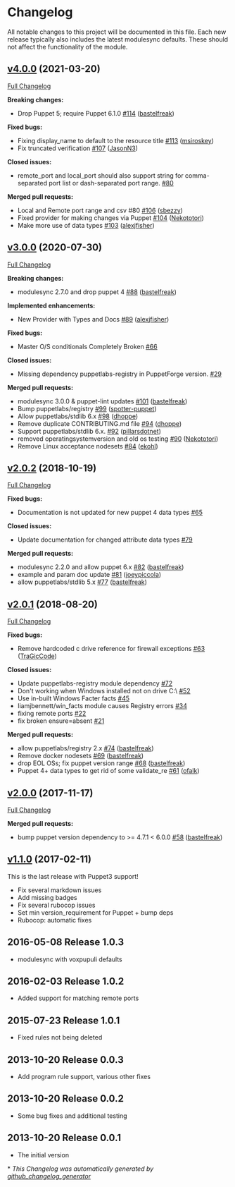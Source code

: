 # Changelog

All notable changes to this project will be documented in this file.
Each new release typically also includes the latest modulesync defaults.
These should not affect the functionality of the module.

## [v4.0.0](https://github.com/voxpupuli/puppet-windows_firewall/tree/v4.0.0) (2021-03-20)

[Full Changelog](https://github.com/voxpupuli/puppet-windows_firewall/compare/v3.0.0...v4.0.0)

**Breaking changes:**

- Drop Puppet 5; require Puppet 6.1.0 [\#114](https://github.com/voxpupuli/puppet-windows_firewall/pull/114) ([bastelfreak](https://github.com/bastelfreak))

**Fixed bugs:**

- Fixing display\_name to default to the resource title [\#113](https://github.com/voxpupuli/puppet-windows_firewall/pull/113) ([msiroskey](https://github.com/msiroskey))
- Fix truncated verification [\#107](https://github.com/voxpupuli/puppet-windows_firewall/pull/107) ([JasonN3](https://github.com/JasonN3))

**Closed issues:**

- remote\_port and local\_port should also support string for comma-separated port list or dash-separated port range. [\#80](https://github.com/voxpupuli/puppet-windows_firewall/issues/80)

**Merged pull requests:**

- Local and Remote port range and csv \#80 [\#106](https://github.com/voxpupuli/puppet-windows_firewall/pull/106) ([sbezzy](https://github.com/sbezzy))
- Fixed provider for making changes via Puppet [\#104](https://github.com/voxpupuli/puppet-windows_firewall/pull/104) ([Nekototori](https://github.com/Nekototori))
- Make more use of data types [\#103](https://github.com/voxpupuli/puppet-windows_firewall/pull/103) ([alexjfisher](https://github.com/alexjfisher))

## [v3.0.0](https://github.com/voxpupuli/puppet-windows_firewall/tree/v3.0.0) (2020-07-30)

[Full Changelog](https://github.com/voxpupuli/puppet-windows_firewall/compare/v2.0.2...v3.0.0)

**Breaking changes:**

- modulesync 2.7.0 and drop puppet 4 [\#88](https://github.com/voxpupuli/puppet-windows_firewall/pull/88) ([bastelfreak](https://github.com/bastelfreak))

**Implemented enhancements:**

- New Provider with Types and Docs [\#89](https://github.com/voxpupuli/puppet-windows_firewall/pull/89) ([alexjfisher](https://github.com/alexjfisher))

**Fixed bugs:**

- Master O/S conditionals Completely Broken [\#66](https://github.com/voxpupuli/puppet-windows_firewall/issues/66)

**Closed issues:**

- Missing dependency puppetlabs-registry in PuppetForge version. [\#29](https://github.com/voxpupuli/puppet-windows_firewall/issues/29)

**Merged pull requests:**

- modulesync 3.0.0 & puppet-lint updates [\#101](https://github.com/voxpupuli/puppet-windows_firewall/pull/101) ([bastelfreak](https://github.com/bastelfreak))
- Bump puppetlabs/registry [\#99](https://github.com/voxpupuli/puppet-windows_firewall/pull/99) ([spotter-puppet](https://github.com/spotter-puppet))
- Allow puppetlabs/stdlib 6.x [\#98](https://github.com/voxpupuli/puppet-windows_firewall/pull/98) ([dhoppe](https://github.com/dhoppe))
- Remove duplicate CONTRIBUTING.md file [\#94](https://github.com/voxpupuli/puppet-windows_firewall/pull/94) ([dhoppe](https://github.com/dhoppe))
- Support puppetlabs/stdlib 6.x. [\#92](https://github.com/voxpupuli/puppet-windows_firewall/pull/92) ([pillarsdotnet](https://github.com/pillarsdotnet))
- removed operatingsystemversion and old os testing [\#90](https://github.com/voxpupuli/puppet-windows_firewall/pull/90) ([Nekototori](https://github.com/Nekototori))
- Remove Linux acceptance nodesets [\#84](https://github.com/voxpupuli/puppet-windows_firewall/pull/84) ([ekohl](https://github.com/ekohl))

## [v2.0.2](https://github.com/voxpupuli/puppet-windows_firewall/tree/v2.0.2) (2018-10-19)

[Full Changelog](https://github.com/voxpupuli/puppet-windows_firewall/compare/v2.0.1...v2.0.2)

**Fixed bugs:**

- Documentation is not updated for new puppet 4 data types [\#65](https://github.com/voxpupuli/puppet-windows_firewall/issues/65)

**Closed issues:**

- Update documentation for changed attribute data types [\#79](https://github.com/voxpupuli/puppet-windows_firewall/issues/79)

**Merged pull requests:**

- modulesync 2.2.0 and allow puppet 6.x [\#82](https://github.com/voxpupuli/puppet-windows_firewall/pull/82) ([bastelfreak](https://github.com/bastelfreak))
- example and param doc update [\#81](https://github.com/voxpupuli/puppet-windows_firewall/pull/81) ([joeypiccola](https://github.com/joeypiccola))
- allow puppetlabs/stdlib 5.x [\#77](https://github.com/voxpupuli/puppet-windows_firewall/pull/77) ([bastelfreak](https://github.com/bastelfreak))

## [v2.0.1](https://github.com/voxpupuli/puppet-windows_firewall/tree/v2.0.1) (2018-08-20)

[Full Changelog](https://github.com/voxpupuli/puppet-windows_firewall/compare/v2.0.0...v2.0.1)

**Fixed bugs:**

- Remove hardcoded c drive reference for firewall exceptions [\#63](https://github.com/voxpupuli/puppet-windows_firewall/pull/63) ([TraGicCode](https://github.com/TraGicCode))

**Closed issues:**

- Update puppetlabs-registry module dependency [\#72](https://github.com/voxpupuli/puppet-windows_firewall/issues/72)
- Don't  working when Windows installed not on drive C:\ [\#52](https://github.com/voxpupuli/puppet-windows_firewall/issues/52)
- Use in-built Windows Facter facts [\#45](https://github.com/voxpupuli/puppet-windows_firewall/issues/45)
- liamjbennett/win\_facts module causes Registry errors [\#34](https://github.com/voxpupuli/puppet-windows_firewall/issues/34)
- fixing remote ports [\#22](https://github.com/voxpupuli/puppet-windows_firewall/issues/22)
- fix broken ensure=absent [\#21](https://github.com/voxpupuli/puppet-windows_firewall/issues/21)

**Merged pull requests:**

- allow puppetlabs/registry 2.x [\#74](https://github.com/voxpupuli/puppet-windows_firewall/pull/74) ([bastelfreak](https://github.com/bastelfreak))
- Remove docker nodesets [\#69](https://github.com/voxpupuli/puppet-windows_firewall/pull/69) ([bastelfreak](https://github.com/bastelfreak))
- drop EOL OSs; fix puppet version range [\#68](https://github.com/voxpupuli/puppet-windows_firewall/pull/68) ([bastelfreak](https://github.com/bastelfreak))
- Puppet 4+ data types to get rid of some validate\_re [\#61](https://github.com/voxpupuli/puppet-windows_firewall/pull/61) ([ofalk](https://github.com/ofalk))

## [v2.0.0](https://github.com/voxpupuli/puppet-windows_firewall/tree/v2.0.0) (2017-11-17)

[Full Changelog](https://github.com/voxpupuli/puppet-windows_firewall/compare/v1.1.0...v2.0.0)

**Merged pull requests:**

- bump puppet version dependency to \>= 4.7.1 \< 6.0.0 [\#58](https://github.com/voxpupuli/puppet-windows_firewall/pull/58) ([bastelfreak](https://github.com/bastelfreak))

## [v1.1.0](https://github.com/voxpupuli/puppet-windows_firewall/tree/v1.1.0) (2017-02-11)

This is the last release with Puppet3 support!
* Fix several markdown issues
* Add missing badges
* Fix several rubocop issues
* Set min version_requirement for Puppet + bump deps
* Rubocop: automatic fixes

## 2016-05-08 Release 1.0.3

* modulesync with voxpupuli defaults

## 2016-02-03 Release 1.0.2

* Added support for matching remote ports


## 2015-07-23 Release 1.0.1

* Fixed rules not being deleted


## 2013-10-20 Release 0.0.3

* Add program rule support, various other fixes


## 2013-10-20 Release 0.0.2

* Some bug fixes and additional testing


## 2013-10-20 Release 0.0.1

* The initial version


\* *This Changelog was automatically generated by [github_changelog_generator](https://github.com/github-changelog-generator/github-changelog-generator)*
